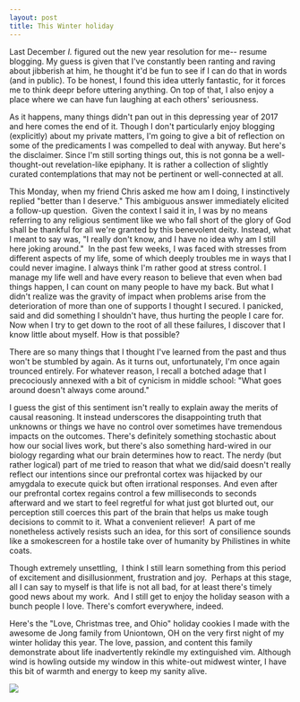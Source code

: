 ```yaml
---
layout: post
title: This Winter holiday
---
```



Last December *I.* figured out the new year resolution for me-- resume blogging. My guess is given that I've constantly been ranting and raving about jibberish at him, he thought it'd be fun to see if I can do that in words (and in public). To be honest, I found this idea utterly fantastic, for it forces me to think deepr before uttering anything. On top of that, I also enjoy a place where we can have fun laughing at each others' seriousness.

As it happens, many things didn't pan out in this depressing year of 2017 and here comes the end of it. Though I don't particularly enjoy blogging (explicitly) about my private matters, I'm going to give a bit of reflection on some of the predicaments I was compelled to deal with anyway. But here's the disclaimer. Since I'm still sorting things out, this is not gonna be a well-thought-out revelation-like epiphany. It is rather a collection of slightly curated contemplations that may not be pertinent or well-connected at all.

This Monday, when my friend Chris asked me how am I doing, I instinctively replied "better than I deserve." This ambiguous answer immediately elicited a follow-up question.  Given the context I said it in, I was by no means referring to any religious sentiment like we who fall short of the glory of God shall be thankful for all we're granted by this benevolent deity. Instead, what I meant to say was, "I really don't know, and I have no idea why am I still here joking around."  In the past few weeks, I was faced with stresses from different aspects of my life, some of which deeply troubles me in ways that I could never imagine. I always think I'm rather good at stress control. I manage my life well and have every reason to believe that even when bad things happen, I can count on many people to have my back. But what I didn't realize was the gravity of impact when problems arise from the deterioration of more than one of supports I thought I secured. I panicked, said and did something I shouldn't have, thus hurting the people I care for.  Now when I try to get down to the root of all these failures, I discover that I know little about myself. How is that possible?

There are so many things that I thought I've learned from the past and thus won't be stumbled by again. As it turns out, unfortunately, I'm once again trounced entirely. For whatever reason, I recall a botched adage that I precociously annexed with a bit of cynicism in middle school: "What goes around doesn't always come around."

I guess the gist of this sentiment isn't really to explain away the merits of causal reasoning. It instead underscores the disappointing truth that unknowns or things we have no control over sometimes have tremendous impacts on the outcomes. There's definitely something stochastic about how our social lives work, but there's also something hard-wired in our biology regarding what our brain determines how to react. The nerdy (but rather logical) part of me tried to reason that what we did/said doesn't really reflect our intentions since our prefrontal cortex was hijacked by our amygdala to execute quick but often irrational responses. And even after our prefrontal cortex regains control a few milliseconds to seconds afterward and we start to feel regretful for what just got blurted out, our perception still coerces this part of the brain that helps us make tough decisions to commit to it. What a convenient reliever!  A part of me nonetheless actively resists such an idea, for this sort of consilience sounds like a smokescreen for a hostile take over of humanity by Philistines in white coats.

Though extremely unsettling,  I think I still learn something from this period of excitement and disillusionment, frustration and joy.  Perhaps at this stage, all I can say to myself is that life is not all bad, for at least there's timely good news about my work.  And I still get to enjoy the holiday season with a bunch people I love. There's comfort everywhere, indeed.

Here's the "Love, Christmas tree, and Ohio" holiday cookies I made with the awesome de Jong family from Uniontown, OH on the very first night of my winter holiday this year. The love, passion, and content this family demonstrate about life inadvertently rekindle my extinguished vim. Although wind is howling outside my window in this white-out midwest winter, I have this bit of warmth and energy to keep my sanity alive.

![](https://bchwblog.files.wordpress.com/2017/12/img_2546.jpg?w=602)
